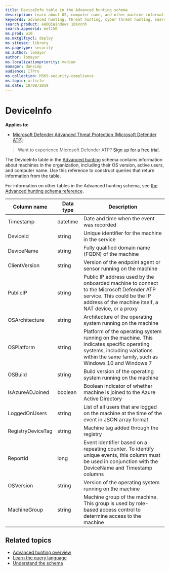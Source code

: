 ```yaml
---
title: DeviceInfo table in the Advanced hunting schema
description: Learn about OS, computer name, and other machine information in the DeviceInfo table of the Advanced hunting schema
keywords: advanced hunting, threat hunting, cyber threat hunting, search, query, telemetry, schema reference, kusto, table, column, data type, description, deviceinfo, device, machine, OS, platform, users
search.product: eADQiWindows 10XVcnh
search.appverid: met150
ms.prod: w10
ms.mktglfcycl: deploy
ms.sitesec: library
ms.pagetype: security
ms.author: lomayor
author: lomayor
ms.localizationpriority: medium
manager: dansimp
audience: ITPro
ms.collection: M365-security-compliance 
ms.topic: article
ms.date: 10/08/2019
---
```


# DeviceInfo

**Applies to:**

- [Microsoft Defender Advanced Threat Protection (Microsoft Defender ATP)](https://go.microsoft.com/fwlink/p/?linkid=2069559)

>Want to experience Microsoft Defender ATP? [Sign up for a free trial.](https://www.microsoft.com/microsoft-365/windows/microsoft-defender-atp?ocid=docs-wdatp-advancedhuntingref-abovefoldlink)

The DeviceInfo table in the [Advanced hunting](advanced-hunting-overview.md) schema contains information about machines in the organization, including their OS version, active users, and computer name. Use this reference to construct queries that return information from the table.

For information on other tables in the Advanced hunting schema, see [the Advanced hunting schema reference](advanced-hunting-schema-reference.md).

| Column name | Data type | Description |
|-------------|-----------|-------------|
| Timestamp | datetime | Date and time when the event was recorded |
| DeviceId | string | Unique identifier for the machine in the service |
| DeviceName | string | Fully qualified domain name (FQDN) of the machine |
| ClientVersion | string | Version of the endpoint agent or sensor running on the machine |
| PublicIP | string | Public IP address used by the onboarded machine to connect to the Microsoft Defender ATP service. This could be the IP address of the machine itself, a NAT device, or a proxy |
| OSArchitecture | string | Architecture of the operating system running on the machine |
| OSPlatform | string | Platform of the operating system running on the machine. This indicates specific operating systems, including variations within the same family, such as Windows 10 and Windows 7 |
| OSBuild | string | Build version of the operating system running on the machine |
| IsAzureADJoined | boolean | Boolean indicator of whether machine is joined to the Azure Active Directory |
| LoggedOnUsers | string | List of all users that are logged on the machine at the time of the event in JSON array format |
| RegistryDeviceTag | string | Machine tag added through the registry |
| ReportId | long | Event identifier based on a repeating counter. To identify unique events, this column must be used in conjunction with the DeviceName and Timestamp columns |
| OSVersion | string | Version of the operating system running on the machine |
| MachineGroup | string | Machine group of the machine. This group is used by role-based access control to determine access to the machine |

## Related topics
- [Advanced hunting overview](advanced-hunting-overview.md)
- [Learn the query language](advanced-hunting-query-language.md)
- [Understand the schema](advanced-hunting-schema-reference.md)
